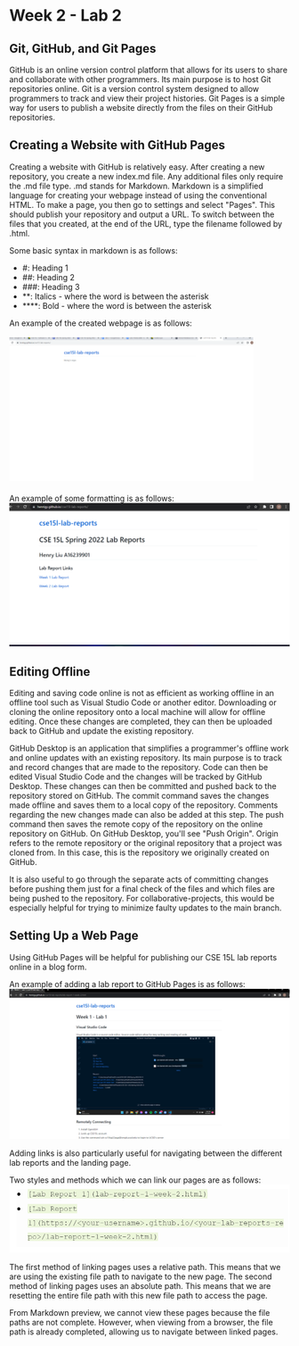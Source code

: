 # Week 2 - Lab 2

## Git, GitHub, and Git Pages

GitHub is an online version control platform that allows for its users to share and collaborate with other programmers. Its main purpose is to host Git repositories online. Git is a version control system designed to allow programmers to track and view their project histories. Git Pages is a simple way for users to publish a website directly from the files on their GitHub repositories.

## Creating a Website with GitHub Pages

Creating a website with GitHub is relatively easy. After creating a new repository, you create a new index.md file. Any additional files only require the .md file type. .md stands for Markdown. Markdown is a simplified language for creating your webpage instead of using the conventional HTML. To make a page, you then go to settings and select "Pages". This should publish your repository and output a URL. To switch between the files that you created, at the end of the URL, type the filename followed by .html.

Some basic syntax in markdown is as follows:

- #: Heading 1
- ##: Heading 2
- ###: Heading 3
- \*\*: Italics - where the word is between the asterisk
- \*\*\*\*: Bold - where the word is between the asterisk

An example of the created webpage is as follows:

![webPageCreated](lab2ScreenShots/webPageCreated.png)

An example of some formatting is as follows:
![formatting](lab2ScreenShots/formatting.png)

## Editing Offline

Editing and saving code online is not as efficient as working offline in an offline tool such as Visual Studio Code or another editor. Downloading or cloning the online repository onto a local machine will allow for offline editing. Once these changes are completed, they can then be uploaded back to GitHub and update the existing repository.

GitHub Desktop is an application that simplifies a programmer's offline work and online updates with an existing repository. Its main purpose is to track and record changes that are made to the repository. Code can then be edited Visual Studio Code and the changes will be tracked by GitHub Desktop. These changes can then be committed and pushed back to the repository stored on GitHub. The commit command saves the changes made offline and saves them to a local copy of the repository. Comments regarding the new changes made can also be added at this step. The push command then saves the remote copy of the repository on the online repository on GitHub. On GitHub Desktop, you'll see "Push Origin". Origin refers to the remote repository or the original repository that a project was cloned from. In this case, this is the repository we originally created on GitHub.

It is also useful to go through the separate acts of committing changes before pushing them just for a final check of the files and which files are being pushed to the repository. For collaborative-projects, this would be especially helpful for trying to minimize faulty updates to the main branch.

## Setting Up a Web Page

Using GitHub Pages will be helpful for publishing our CSE 15L lab reports online in a blog form.

An example of adding a lab report to GitHub Pages is as follows:
![labReport](lab2ScreenShots/labReport.png)

Adding links is also particularly useful for navigating between the different lab reports and the landing page.

Two styles and methods which we can link our pages are as follows:
![links](lab2ScreenShots/links.png)

The first method of linking pages uses a relative path. This means that we are using the existing file path to navigate to the new page. The second method of linking pages uses an absolute path. This means that we are resetting the entire file path with this new file path to access the page.

From Markdown preview, we cannot view these pages because the file paths are not complete. However, when viewing from a browser, the file path is already completed, allowing us to navigate between linked pages.
